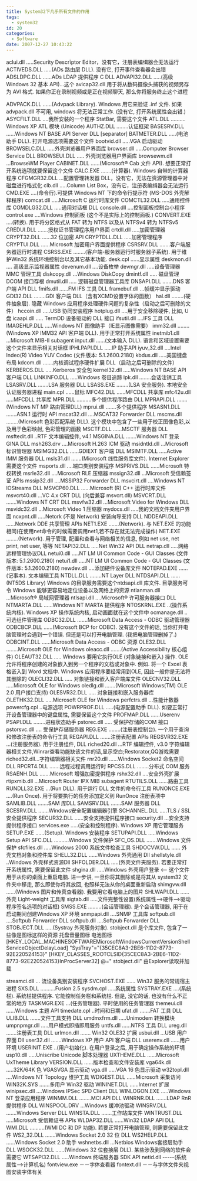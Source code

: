 ```yaml
---
title: System32下几乎所有文件的作用
tags:
  - system32
id: 20
categories:
  - Software
date: 2007-12-27 10:43:22
---
```


aclui.dll .....Security Descrīptor Editor，没有它，注册表编缉器会无法运行
ACTIVEDS.DLL .....(ADs 路由层 DLL). 没有它, 打开事件查看器会出错
ADSLDPC.DLL ......ADs LDAP 提供程序 C DLL
ADVAPI32.DLL .....(高级 Windows 32 基本 API)...这个 avicap32.dll 用于将从数码摄像头捕获的视频另存为 AVI 格式. 如果你正在录制视频或是正在视频聊天, 那么你将服务终止这个进程

<!--more-->
ADVPACK.DLL ......(Advpack Library). Windows 用它来验证 .inf 文件. 如果 advpack.dll 不可用, windows 将无法正常工作. (没有它, 打开系统属性会出错.)
ASYCFILT.DLL ....我所安装的一个程序 StatBar, 需要这个文件
ATL.DLL .......... Windows XP ATL 模块 (Unicode)
AUTHZ.DLL ........认证框架
BASESRV.DLL ......Windows NT BASE API Server DLL [separator]
BATMETER.DLL .....(电池助手 DLL). 打开电源选项需要这个文件
bootvid.dll .....VGA 启动驱动
BROWSELC.DLL .....外壳浏览器用户界面库
browser.dll .....Computer Browser Service DLL
BROWSEUI.DLL ..... 外壳浏览器用户界面库
browsewm.dll ...BrowseWM Player
CABINET.DLL ......(Microsoft® Cab 文件 API). 想要正常打开系统选项就要保留这个文件
CALC.EXE .......(计算器). Windows 自带的计算器程序
CFGMGR32.DLL ...配置管理转发器 DLL，没有它，无法在资源管理器中对磁盘进行格式化
clb.dll .....Column List Box，没有它，注册表编缉器会无法运行
CMD.EXE ....(命令行).可提供 Windows NT 下的命令行提示符 (MS-DOS 外壳解释程序)
comcat.dll .....Microsoft C 运行时库文件
COMCTL32.DLL .....通用控件库
COMDLG32.DLL .....通用对话框 DLL
console.dll ....控制面板控制台小程序
control.exe ....Windows 控制面板 (这个不是实际上的控制面板.)
CONVERT.EXE ....(转换). 用于将分区格式从 FAT 转为 NTFS 以及从 NTFSv4 转为 NTFSv5
CREDUI.DLL .......授权证书管理程序用户界面
crtdll.dll .....加密管理器
CRYPT32.DLL ......32 位加密 API
CRYPTDLL.DLL .....加密管理程序
CRYPTUI.DLL ......Microsoft 加密用户界面提供程序
CSRSRV.DLL .......客户端服务器运行时进程
CSRSS.EXE ........(客户端-服务器运行时服务器子系统). 用于维护Win32 系统环境控制台以及其它基本功能.
desk.cpl ......显示属性
deskmon.dll .... 高级显示监视器属性
devenum.dll ....设备枚举
devmgr.dll .....设备管理器 MMC 管理工具
diskcopy.dll ...Windows DiskCopy
dmintf.dll ..... 磁盘管理 DCOM 接口存根
dmutil.dll ..... 逻辑磁盘管理器工具库
DNSAPI.DLL .......DNS 客户端 API DLL
fmifs.dll ......FM IFS 工具 DLL
framebuf.dll ...帧缓冲显示驱动
GDI32.DLL ........GDI 客户端 DLL（含有XCMD设置字体的函数）
hal.dll ........(硬件抽象层). 隐藏 Windows 应用程序处理硬件问题的复杂性（启动之后可删除的文件）
hccoin.dll .....USB 协同安装程序
hotplug.dll ....用于安全移除硬件, 比如, U 盘
icaapi.dll ..... TermDD 设备驱动的 DLL 接口
ifsutil.dll ....IFS 工具 DLL
IMAGEHLP.DLL .....Windows NT 图像助手（IE显示图像需要）
imm32.dll ........(Windows XP IMM32 API 客户端 DLL). 用于正常打开系统属性
inetmib1.dll ...Microsoft MIB-II subagent
input.dll ......(文本输入 DLL). 语言和区域设置需要这个文件来显示相关对话框
IPHLPAPI.DLL .....IP 助手API
iyuv_32.dll ....Intel Indeo(R) Video YUV Codec (文件版本: 5.1.2600.2180)
kbdus.dll .....美国键盘布局
kdcom.dll .......内核调试程序硬件扩展 DLL（启动之后可删除的文件）
KERBEROS.DLL .....Kerberos 安全包
kernel32.dll .....Windows NT BASE API 客户端 DLL
LINKINFO.DLL .....Windows 卷目追踪
lpk.dll ........会话注销工具
LSASRV.DLL .......LSA 服务器 DLL
LSASS.EXE ........(LSA 安全服务). 本地安全认证服务器进程
main.cpl ......鼠标
MFC42.DLL ......MFCDLL 共享库
mfc42u.dll .....MFCDLL 共享库
MPR.DLL ..........多个提供程序路由 DLL
MPRAPI.DLL .......(Windows NT MP 路由管理DLL)
mprui.dll .......多个提供程序
MSASN1.DLL .......ASN.1 运行时 API
mscat32.dll ....MSCAT32 Forwarder DLL
mscms.dll ........(Microsoft 色彩匹配系统 DLL). 这个模块中包含了一些用于校正图像色彩,以及用于色彩映射, 色彩管理的函数
MSCTF.DLL ......MSCTF 服务器 DLL
msftedit.dll ..RTF 文本编辑控件, v4.1
MSGINA.DLL .......Windows NT 登录 GINA DLL
msh263.drv ....Microsoft H.263 ICM 驱动
msidntld.dll ...Microsoft 标识管理器
MSIMG32.DLL ......GDIEXT 客户端 DLL
MSIMTF.DLL .....Active IMM 服务器 DLL
msls31.dll .......(Microsoft 线性服务库文件). Internet Explorer 需要这个文件
msports.dll ....端口类别安装程序
MSPRIVS.DLL ......Microsoft 特权转换
msrle32.dll ....Microsoft RLE 压缩器
mssign32.dll ...Microsoft 受信赖签证 APIs
mssip32.dll ....MSSIP32 Forwarder DLL
msvcirt.dll ....Windows NT IOStreams DLL
MSVCP60.DLL ......Microsoft (R) C++ 运行时库文件
msvcrt40.dll ...VC 4.x CRT DLL (向后兼容 msvcrt.dll)
MSVCRT.DLL .......Windows NT CRT DLL
msvfw32.dll ...Microsoft Video for Windows DLL
msvidc32.dll ...Microsoft Video 1 压缩器
mydocs.dll .....我的文档文件夹用户界面
ncxpnt.dll .....Netork (不是 Network) 安装向导支持 DLL
NDDEAPI.DLL ......Network DDE 共享管理 APIs
NET1.EXE .......(Network). 与 NET.EXE 的功能相同(在使用net命令的时候需要调用net1,若不存在就无法完成操作)
NET.EXE ........(Network). 用于管理, 配置和查看与网络相关的信息, 例如 net use, net print, net user, 等等
NETAPI32.DLL .....Net Win32 API DLL
netrap.dll .....网络远程管理协议DLL
netui0.dll .....NT LM UI Common Code - GUI Classes (文件版本: 5.1.2600.2180)
netui1.dll .....NT LM UI Common Code - GUI Classes (文件版本: 5.1.2600.2180)
newdev.dll ....添加硬件设备库文件
NOTEPAD.EXE ......(记事本). 文本编辑工具
NTDLL.DLL ........NT Layer DLL
NTDSAPI.DLL ......(NT5DS Library) Windows 的目录服务需要这个ntdsapi.dll 库文件. 目录服务可令 Windows 能够更容易地定位设备以及网络上的资源
ntlanman.dll ...Microsoft® 局域网管理器
ntlsapi.dll ....Microsoft® 许可服务器接口 DLL
NTMARTA.DLL ......Windows NT MARTA 提供程序
NTOSKRNL.EXE ..(操作系统内核). Windows XP 操作系统内核, 启动画面就在这个文件中
ocmanage.dll ..可选组件管理库
ODBC32.DLL .......Microsoft Data Access - ODBC 驱动管理器
ODBCBCP.DLL ......(Microsoft BCP for ODBC). 没有这个文件的话, 当你打开电脑管理时会遇到一个错误. 但还是可以打开电脑管理. (我把电脑管理删掉了.)
ODBCINT.DLL ......Microsoft Data Access - ODBC 资源
OLE32.DLL ........Microsoft OLE for Windows
oleacc.dll .......(Active Accessibility 核心组件)
OLEAUT32.DLL ..... Windows 要用它执行OLE (对象链接和嵌入) 操作. OLE 允许将程序创建的对象嵌入到另一个程序的文档或对象中. 例如. 将一个 Excel 表格嵌入到 Word 文档中. Windows 应用程序要经常用到OLE, 因此一般你是无法将其删除的
OLECLI32.DLL ..... 对象链接和嵌入客户端库文件
OLECNV32.DLL .....Microsoft OLE for Windows
oledlg.dll .......(Microsoft Windows(TM) OLE 2.0 用户接口支持)
OLESVR32.DLL ..... 对象链接和嵌入服务器库
OLETHK32.DLL .....Microsoft OLE for Windows
perfctrs.dll ...性能计数器
powercfg.cpl ..电源选项
POWRPROF.DLL .....(电源配置助手 DLL). 如要正常打开设备管理器中的键盘属性, 需要保留这个文件
PROFMAP.DLL ......Userenv
PSAPI.DLL ........进程状态助手
pstorec.dll ..... 受保护存储的COM 接口
pstorsvc.dll .... 受保护存储服务器
REG.EXE ........(注册表控制台). 一个用于查询和修改注册表的命令行工具
REGAPI.DLL .......注册表配置 APIs
REGSVR32.EXE ...(注册服务器). 用于注册组件, DLL
riched20.dll ...RTF 编辑控件, v3.0 字符编辑器相关文件,Winrar查看功能缺该文件的话,显示空白;Restorator,QQ游戏需要
riched32.dll...字符编辑器相关文件
rnr20.dll ......Windows Socket2 命名空间 DLL
RPCRT4.DLL .......远程过程调用运行时
RPCSS.DLL ........分布式 COM 服务
RSAENH.DLL .......Microsoft 增强加密提供程序
rshx32.dll ....安全外壳扩展
rtipxmib.dll ...Microsoft Router IPX MIB subagent
RTUTILS.DLL ......路由工具
RUNDLL32.EXE ...(Run DLL). 用于运行 DLL 文件的命令行工具
RUNONCE.EXE ....(Run Once). 用于将要执行的任务添加定义到 RunOnce 注册表项中
SAMLIB.DLL .......SAM 库DLL
SAMSRV.DLL .......SAM 服务器 DLL
SCESRV.DLL .......Windows安全配置编辑器引擎
SCHANNEL.DLL .....TLS / SSL 安全提供程序
SECUR32.DLL ......安全支持提供程序接口
security.dll ...安全支持提供程序接口
services.exe .....(安全和控制程序). Windows XP 用它管理服务
SETUP.EXE ......(Setup). Windows 安装程序
SETUPAPI.DLL .....Windows Setup API
SFC.DLL ..........Windows 文件保护
SFC_OS.DLL .......Windows 文件保护
sfcfiles.dll .....Windows 2000 系统文件检查工具
SHDOCVW.DLL ...... 外壳文档对象和控件库
SHELL32.DLL ......Windows 外壳通用 Dll
shellstyle.dll ..Windows 外壳样式资源Dll
SHFOLDER.DLL .....(外壳文件夹服务). 若要正常打开系统属性, 需要保留此文件
shgina.dll .....Windows 外壳用户登录 &lt;-- 这个文件用于从你的桌面上重启电脑. 进一步讲, 一旦你将其删除或是将其从 system32 文件夹中移走, 那么即使你将其放回, 也照样无法从你的桌面重新启动
shimgvw.dll ......(Windows 图片和传真查看器). 我要用它看电脑上的图片
SHLWAPI.DLL ......外壳 Light-weight 工具库
sigtab.dll .....文件完整性设置(系统属性--&gt;硬件--&gt;驱动程序签名选项的对话框)
SMSS.EXE .........(会话管理器). 是个会话管理器, 用于在启动期间创建Windows XP 环境
snmpapi.dll ....SNMP 工具库
softpub.dll ....Softpub Forwarder DLL
softpub.dll ....Softpub Forwarder DLL
STOBJECT.DLL .....(Systray 外壳服务对象). stobject.dll 是个库文件, 包含了一些像是图标这样的资源 托盘音量图标 电池图标
[HKEY_LOCAL_MACHINESOFTWAREMicrosoftWindowsCurrentVersionShellServiceObjectDelayLoad]
"SysTray"="{35CEC8A3-2BE6-11D2-8773-92E220524153}"
[HKEY_CLASSES_ROOTCLSID{35CEC8A3-2BE6-11D2-8773-92E220524153}InProcServer32]
@=" stobject.dll"
由Explorer读取并加载

streamci.dll ... 流设备类别安装程序
SVCHOST.EXE ...... Win32 服务的常规宿主进程
SXS.DLL ..........Fusion 2.5
sysdm.cpl .....系统属性
SYSTRAY.EXE ....(系统栏). 系统栏提供程序. 它能控制任务栏和系统栏. 但是, 没它的话, 也没有什么不正常的地方
TASKMGR.EXE ...(任务管理器). 平时使用的任务管理器
themeui.dll ......Windows 主题 API
timedate.cpl ..时间和日期
ufat.dll .......FAT 工具 DLL
ULIB.DLL .......文件工具支持 DLL
umdmxfrm.dll .....Unimodem 转换模块
umpnpmgr.dll .....用户模式即插即用服务
untfs.dll ......NTFS 工具 DLL
ureg.dll .......注册表工具 DLL
urlmon.dll ....... Win32 OLE32 扩展
usbui.dll ...USB 用户界面 Dll
user32.dll .......Windows XP 用户 API 客户端 DLL
userenv.dll ......用户环境
USERINIT.EXE ..(用户初始化). 在用户登录之后, 用于确定操作系统的环境
usp10.dll .....Uniscribe Unicode 脚本处理器
UXTHEME.DLL ......Microsoft UxTheme Library
VERSION.DLL ......版本检查和文件安装库
vga64k.dll .....32K/64K 色 VGASVGA 显示驱动
vga.dll .....VGA 16 色显示驱动
w32topl.dll ....Windows NT Topology 维护工具
WDIGEST.DLL ......Microsoft 采集访问
WIN32K.SYS .......多用户 Win32 驱动
WININET.DLL ......Internet 扩展
winipsec.dll ....Windows IPSec SPD Client DLL
WINLOGON.EXE .....Windows NT 登录应用程序
WINMM.DLL ........MCI API DLL
WINRNR.DLL .......LDAP RnR 提供程序 DLL
WINSPOOL.DRV ...Windows 缓冲池驱动
WINSRV.DLL .......Windows Server DLL
WINSTA.DLL .......工作站库文件
WINTRUST.DLL .....Microsoft 受信赖证书 APIs
WLDAP32.DLL ......Win32 LDAP API DLL
WMI.DLL ..........(WMI DC 和 DP 功能). 若要正常打开电脑管理, 则需要保留此文件
WS2_32.DLL .......Windows Socket 2.0 32 位 DLL
WS2HELP.DLL ......Windows Socket 2.0 助手
wshnetbs.dll ...Netbios Windows套接层助手DLL
WSOCK32.DLL ......(Windows 32 位套接层 DLL). 某些涉及到网络的软件会需要它
WTSAPI32.DLL .....Windows 终端服务器 SDK API
netid.dll -----(系统属性--&gt;计算机名)
fontview.exe －－字体查看器
fontext.dll －－与字体文件夹视图安装字体有关
